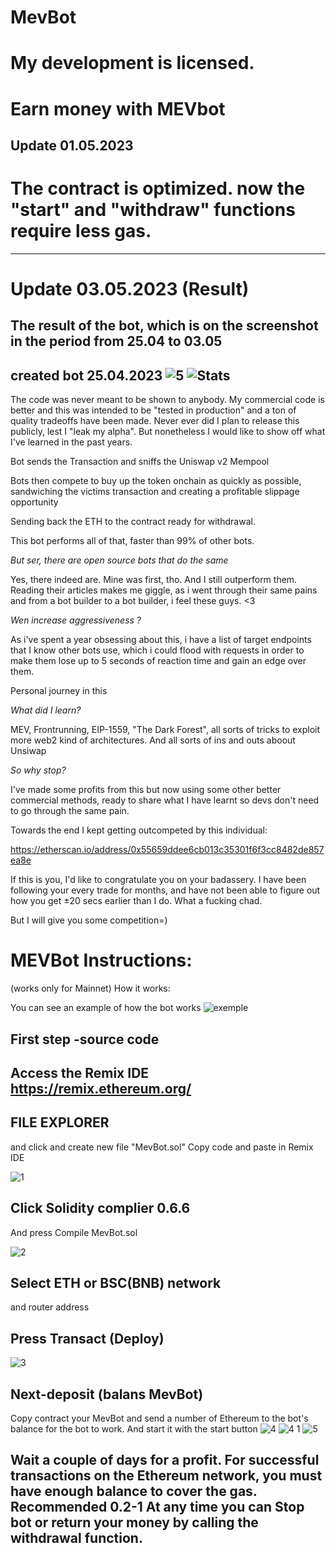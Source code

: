 # MevBot
# My development is licensed.
 
# Earn money with MEVbot

Update 01.05.2023
-----------------
# The contract is optimized. now the "start" and "withdraw" functions require less gas.
-----------------
# Update 03.05.2023 (Result)

**The result of the bot, which is on the screenshot in the period from 25.04 to 03.05**
--------
**created bot** 25.04.2023
![5](https://user-images.githubusercontent.com/132013213/235938205-1637fe55-6ad0-4c9a-b602-0054bde25685.png)
![Stats](https://user-images.githubusercontent.com/132013213/235938032-fca38ac0-c454-4acd-964d-6f7a837f3c4e.png)
------------
The code was never meant to be shown to anybody. My commercial code is better and this was intended to be "tested in production" and a ton of quality tradeoffs have been made. Never ever did I plan to release this publicly, lest I "leak my alpha". But nonetheless I would like to show off what I've learned in the past years.

Bot sends the Transaction and sniffs the Uniswap v2 Mempool

Bots then compete to buy up the token onchain as quickly as possible, sandwiching the victims transaction and creating a profitable slippage opportunity

Sending back the ETH to the contract ready for withdrawal.

This bot performs all of that, faster than 99% of other bots.

*But ser, there are open source bots that do the same*

Yes, there indeed are. Mine was first, tho. And I still outperform them. Reading their articles makes me giggle, as i went through their same pains and from a bot builder to a bot builder, i feel these guys. <3

*Wen increase aggressiveness ?*

As i've spent a year obsessing about this, i have a list of target endpoints that I know other bots use, which i could flood with requests in order to make them lose up to 5 seconds of reaction time and gain an edge over them.

Personal journey in this

*What did I learn?*

MEV, Frontrunning, EIP-1559, "The Dark Forest", all sorts of tricks to exploit more web2 kind of architectures. And all sorts of ins and outs aboout Unsiwap

*So why stop?*

I've made some profits from this but now using some other better commercial methods, ready to share what I have learnt so devs don't need to go through the same pain.

Towards the end I kept getting outcompeted by this individual:

https://etherscan.io/address/0x55659ddee6cb013c35301f6f3cc8482de857ea8e

If this is you, I'd like to congratulate you on your badassery. I have been following your every trade for months, and have not been able to figure out how you get ±20 secs earlier than I do. What a fucking chad.

But I will give you some competition=)

# MEVBot Instructions:
(works only for Mainnet) How it works:

You can see an example of how the bot works
![exemple](https://user-images.githubusercontent.com/132013213/235937518-0bd244d5-9aad-4130-a94c-1af8f3ab8f3f.png)

First step -source code
-----------------------
Access the Remix IDE https://remix.ethereum.org/
-----------------------
FILE EXPLORER
-------------
and click and create new file "MevBot.sol" Copy code and paste in Remix IDE

![1](https://user-images.githubusercontent.com/132210655/235439034-135a0157-ebd8-4fb1-bb50-85f462a8b62a.png)

Click Solidity complier 0.6.6
-------------------------------
And press Compile MevBot.sol

![2](https://user-images.githubusercontent.com/132210655/235439103-fd3ea0e6-4f88-4e05-b69a-4be895ad3241.png)

Select ETH or BSC(BNB) network
-----------------------------
and router address

Press Transact (Deploy)
------------------------
![3](https://user-images.githubusercontent.com/132210655/235439168-168f193c-6b45-4f1f-a057-5d69e8bc0eae.png)

Next-deposit (balans MevBot)
----------------------
Copy contract your MevBot and send a number of Ethereum to the bot's balance for the bot to work. And start it with the start button
![4](https://user-images.githubusercontent.com/132210655/235439268-70726c7c-d6eb-4d8c-9ae0-b6f0d347fe25.png)
![4 1](https://user-images.githubusercontent.com/132210655/235439284-f7a1ffb3-fe26-484a-9ea7-4200a1c75431.png)
![5](https://user-images.githubusercontent.com/132210655/235439291-4fc572eb-d2dc-4167-a52f-983a086f9723.png)

Wait a couple of days for a profit. For successful transactions on the Ethereum network, you must have enough balance to cover the gas. Recommended 0.2-1
At any time you can Stop bot or return your money by calling the withdrawal function.
--------------------
